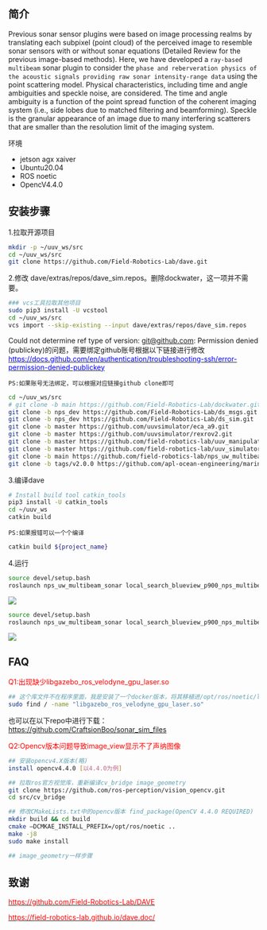 ## 简介

Previous sonar sensor plugins were based on image processing realms by translating each subpixel (point cloud) of the perceived image to resemble sonar sensors with or without sonar equations (Detailed Review for the previous image-based methods). Here, we have developed a `ray-based multibeam` sonar plugin to consider the `phase and reberveration physics of the acoustic signals providing raw sonar intensity-range data` using the point scattering model. Physical characteristics, including time and angle ambiguities and speckle noise, are considered. The time and angle ambiguity is a function of the point spread function of the coherent imaging system (i.e., side lobes due to matched filtering and beamforming). Speckle is the granular appearance of an image due to many interfering scatterers that are smaller than the resolution limit of the imaging system.

环境
- jetson agx xaiver 
- Ubuntu20.04 
- ROS noetic
- OpencV4.4.0

## 安装步骤

1.拉取开源项目
```bash
mkdir -p ~/uuv_ws/src
cd ~/uuv_ws/src
git clone https://github.com/Field-Robotics-Lab/dave.git
```

2.修改 dave/extras/repos/dave_sim.repos。删除dockwater，这一项并不需要。
```bash
### vcs工具拉取其他项目
sudo pip3 install -U vcstool
cd ~/uuv_ws/src
vcs import --skip-existing --input dave/extras/repos/dave_sim.repos
```

Could not determine ref type of version: git@github.com: Permission denied (publickey)的问题，需要绑定github账号根据以下链接进行修改
[<font color=blue>https://docs.github.com/en/authentication/troubleshooting-ssh/error-permission-denied-publickey</font>](https://docs.github.com/en/authentication/troubleshooting-ssh/error-permission-denied-publickey)

`PS:如果账号无法绑定，可以根据对应链接github clone即可`
```bash
cd ~/uuv_ws/src
# git clone -b main https://github.com/Field-Robotics-Lab/dockwater.git
git clone -b nps_dev https://github.com/Field-Robotics-Lab/ds_msgs.git
git clone -b nps_dev https://github.com/Field-Robotics-Lab/ds_sim.git
git clone -b master https://github.com/uuvsimulator/eca_a9.git
git clone -b master https://github.com/uuvsimulator/rexrov2.git
git clone -b master https://github.com/field-robotics-lab/uuv_manipulators.git
git clone -b master https://github.com/field-robotics-lab/uuv_simulator.git
git clone -b main https://github.com/field-robotics-lab/nps_uw_multibeam_sonar.git
git clone -b tags/v2.0.0 https://github.com/apl-ocean-engineering/marine_msgs.git
```

3.编译dave
```bash
# Install build tool catkin_tools
pip3 install -U catkin_tools
cd ~/uuv_ws
catkin build
```
`PS:如果报错可以一个个编译`
```bash
catkin build ${project_name}
```

4.运行
```bash
source devel/setup.bash
roslaunch nps_uw_multibeam_sonar local_search_blueview_p900_nps_multibeam_urdf_standalone_ray.launch
```
![](standalone_ray.png)

```bash
source devel/setup.bash
roslaunch nps_uw_multibeam_sonar local_search_blueview_p900_nps_multibeam_ray.launch
```
![](ray.png)

## FAQ
<font color=red>Q1:出现缺少libgazebo_ros_velodyne_gpu_laser.so</font>
```bash
## 这个库文件不在程序里面，我是安装了一个docker版本，将其移植进/opt/ros/noetic/lib/
sudo find / -name "libgazebo_ros_velodyne_gpu_laser.so"
```

也可以在以下repo中进行下载：https://github.com/CraftsionBoo/sonar_sim_files

<font color=red>Q2:Opencv版本问题导致image_view显示不了声纳图像</font>
```bash
## 安装opencv4.X版本(略)
install opencv4.4.0 [以4.4.0为例]

## 拉取ros官方视觉库，重新编译cv_bridge image_geometry
git clone https://github.com/ros-perception/vision_opencv.git
cd src/cv_bridge

## 修改CMakeLists.txt中的opencv版本 find_package(OpenCV 4.4.0 REQUIRED)
mkdir build && cd build 
cmake —DCMKAE_INSTALL_PREFIX=/opt/ros/noetic ..
make -j8
sudo make install 

## image_geometry一样步骤
```

## 致谢

[<font color =red>https://github.com/Field-Robotics-Lab/DAVE</font>](https://github.com/Field-Robotics-Lab/DAVE)

[<font color =red>https://field-robotics-lab.github.io/dave.doc/</font>](https://field-robotics-lab.github.io/dave.doc/)

